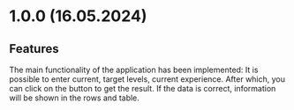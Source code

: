 # 1.0.0 (16.05.2024)
## Features
The main functionality of the application has been implemented:
It is possible to enter current, target levels, current experience. After which, you can click on the button to get the result. If the data is correct, information will be shown in the rows and table.